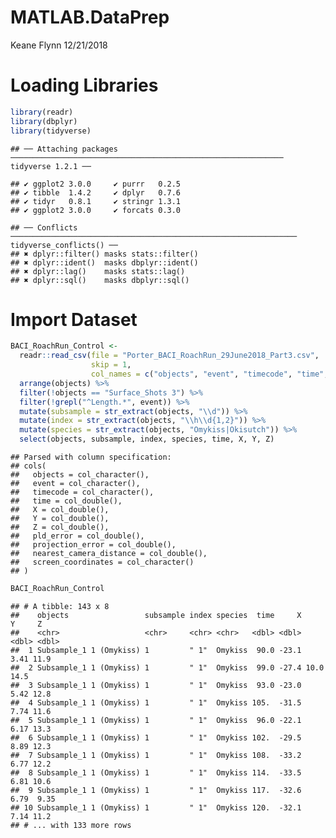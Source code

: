 MATLAB.DataPrep
================
Keane Flynn
12/21/2018

Loading Libraries
=================

``` r
library(readr)
library(dbplyr)
library(tidyverse)
```

    ## ── Attaching packages ───────────────────────────────────────────────────────────── tidyverse 1.2.1 ──

    ## ✔ ggplot2 3.0.0     ✔ purrr   0.2.5
    ## ✔ tibble  1.4.2     ✔ dplyr   0.7.6
    ## ✔ tidyr   0.8.1     ✔ stringr 1.3.1
    ## ✔ ggplot2 3.0.0     ✔ forcats 0.3.0

    ## ── Conflicts ──────────────────────────────────────────────────────────────── tidyverse_conflicts() ──
    ## ✖ dplyr::filter() masks stats::filter()
    ## ✖ dplyr::ident()  masks dbplyr::ident()
    ## ✖ dplyr::lag()    masks stats::lag()
    ## ✖ dplyr::sql()    masks dbplyr::sql()

Import Dataset
==============

``` r
BACI_RoachRun_Control <- 
  readr::read_csv(file = "Porter_BACI_RoachRun_29June2018_Part3.csv",
                  skip = 1,
                  col_names = c("objects", "event", "timecode", "time", "X", "Y", "Z", "pld_error", "projection_error", "nearest_camera_distance", "screen_coordinates")) %>%
  arrange(objects) %>%
  filter(!objects == "Surface_Shots 3") %>%
  filter(!grepl("^Length.*", event)) %>%
  mutate(subsample = str_extract(objects, "\\d")) %>%
  mutate(index = str_extract(objects, "\\h\\d{1,2}")) %>%
  mutate(species = str_extract(objects, "Omykiss|Okisutch")) %>%
  select(objects, subsample, index, species, time, X, Y, Z)
```

    ## Parsed with column specification:
    ## cols(
    ##   objects = col_character(),
    ##   event = col_character(),
    ##   timecode = col_character(),
    ##   time = col_double(),
    ##   X = col_double(),
    ##   Y = col_double(),
    ##   Z = col_double(),
    ##   pld_error = col_double(),
    ##   projection_error = col_double(),
    ##   nearest_camera_distance = col_double(),
    ##   screen_coordinates = col_character()
    ## )

``` r
BACI_RoachRun_Control
```

    ## # A tibble: 143 x 8
    ##    objects                 subsample index species  time     X     Y     Z
    ##    <chr>                   <chr>     <chr> <chr>   <dbl> <dbl> <dbl> <dbl>
    ##  1 Subsample_1 1 (Omykiss) 1         " 1"  Omykiss  90.0 -23.1  3.41 11.9 
    ##  2 Subsample_1 1 (Omykiss) 1         " 1"  Omykiss  99.0 -27.4 10.0  14.5 
    ##  3 Subsample_1 1 (Omykiss) 1         " 1"  Omykiss  93.0 -23.0  5.42 12.8 
    ##  4 Subsample_1 1 (Omykiss) 1         " 1"  Omykiss 105.  -31.5  7.74 11.6 
    ##  5 Subsample_1 1 (Omykiss) 1         " 1"  Omykiss  96.0 -22.1  6.17 13.3 
    ##  6 Subsample_1 1 (Omykiss) 1         " 1"  Omykiss 102.  -29.5  8.89 12.3 
    ##  7 Subsample_1 1 (Omykiss) 1         " 1"  Omykiss 108.  -33.2  6.77 12.2 
    ##  8 Subsample_1 1 (Omykiss) 1         " 1"  Omykiss 114.  -33.5  6.81 10.6 
    ##  9 Subsample_1 1 (Omykiss) 1         " 1"  Omykiss 117.  -32.6  6.79  9.35
    ## 10 Subsample_1 1 (Omykiss) 1         " 1"  Omykiss 120.  -32.1  7.14 11.2 
    ## # ... with 133 more rows
